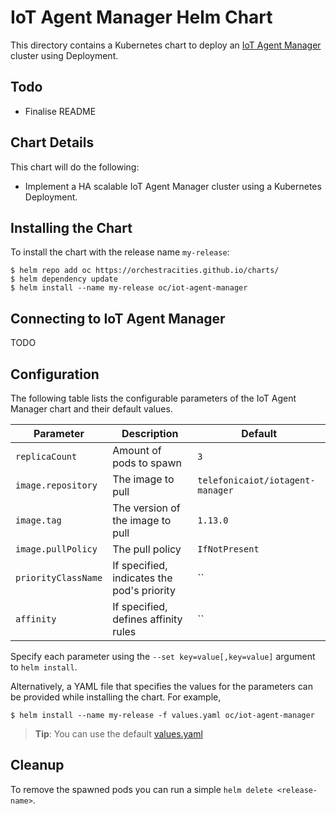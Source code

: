# IoT Agent Manager Helm Chart

This directory contains a Kubernetes chart to deploy an
[IoT Agent Manager](https://github.com/telefonicaid/iotagent-manager)
cluster using Deployment.

## Todo

- Finalise README

## Chart Details

This chart will do the following:

- Implement a HA scalable IoT Agent Manager cluster using a Kubernetes Deployment.

## Installing the Chart

To install the chart with the release name `my-release`:

```console
$ helm repo add oc https://orchestracities.github.io/charts/
$ helm dependency update
$ helm install --name my-release oc/iot-agent-manager
```

## Connecting to IoT Agent Manager

TODO

## Configuration

The following table lists the configurable parameters of the IoT Agent Manager
chart and their default values.

| Parameter           | Description                                | Default                          |
| ------------------- | ------------------------------------------ | -------------------------------- |
| `replicaCount`      | Amount of pods to spawn                    | `3`                              |
| `image.repository`  | The image to pull                          | `telefonicaiot/iotagent-manager` |
| `image.tag`         | The version of the image to pull           | `1.13.0`                         |
| `image.pullPolicy`  | The pull policy                            | `IfNotPresent`                   |
| `priorityClassName` | If specified, indicates the pod's priority | ``                               |
| `affinity`          | If specified, defines affinity rules       | ``                               |

Specify each parameter using the `--set key=value[,key=value]` argument to `helm install`.

Alternatively, a YAML file that specifies the values for the parameters can be provided while installing the chart. For example,

```console
$ helm install --name my-release -f values.yaml oc/iot-agent-manager
```

> **Tip**: You can use the default [values.yaml](values.yaml)

## Cleanup

To remove the spawned pods you can run a simple `helm delete <release-name>`.
